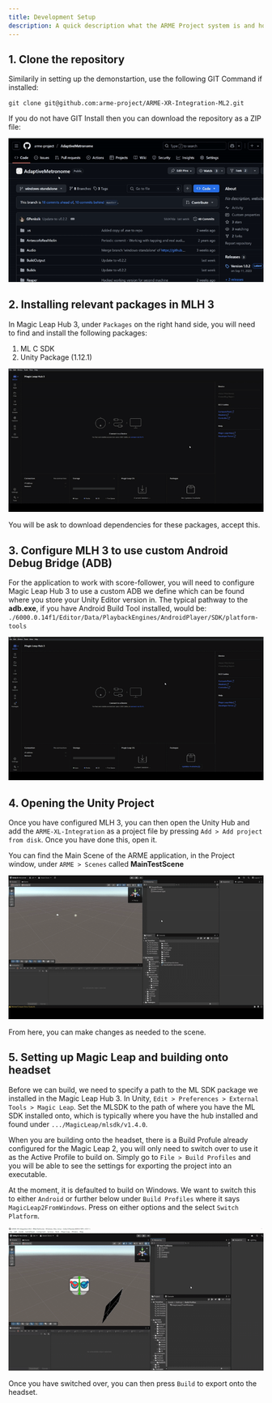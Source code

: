 ```yaml
---
title: Development Setup
description: A quick description what the ARME Project system is and how it is used.
---
```


## 1. Clone the repository

Similarily in setting up the demonstartion, use the following GIT Command if installed:

```
git clone git@github.com:arme-project/ARME-XR-Integration-ML2.git
```

If you do not have GIT Install then you can download the repository as a ZIP file:

![Downloading the Metronome](../../../assets/juce-plugin/downloading-metronome.gif)

## 2. Installing relevant packages in MLH 3

In Magic Leap Hub 3, under `Packages` on the right hand side, you will need to find and install the following packages:

1. ML C SDK
2. Unity Package (1.12.1)

![Downloading Packages](../../../assets/unity-ml2-project/downloading%20packages.gif)

You will be ask to download dependencies for these packages, accept this.

## 3. Configure MLH 3 to use custom Android Debug Bridge (ADB)

For the application to work with score-follower, you will need to configure Magic Leap Hub 3 to use a custom ADB we define which can be found where you store your Unity Editor version in. The typical pathway to the **adb.exe**, if you have Android Build Tool installed, would be: `./6000.0.14f1/Editor/Data/PlaybackEngines/AndroidPlayer/SDK/platform-tools`

![Configuring ADB](../../../assets/unity-ml2-project/abd%20configuring.gif)

## 4. Opening the Unity Project

Once you have configured MLH 3, you can then open the Unity Hub and add the `ARME-XL-Integration` as a project file by pressing `Add > Add project from disk`. Once you have done this, open it.

You can find the Main Scene of the ARME application, in the Project window, under `ARME > Scenes` called **MainTestScene**

![Opening main scene](../../../assets/unity-ml2-project/Opening%20Unity.gif)

From here, you can make changes as needed to the scene.

## 5. Setting up Magic Leap and building onto headset

Before we can build, we need to specify a path to the ML SDK package we installed in the Magic Leap Hub 3. In Unity, `Edit > Preferences > External Tools > Magic Leap`. Set the MLSDK to the path of where you have the ML SDK installed onto, which is typically where you have the hub installed and found under `.../MagicLeap/mlsdk/v1.4.0`.

When you are building onto the headset, there is a Build Profule already configured for the Magic Leap 2, you will only need to switch over to use it as the Active Profile to build on. Simply go to `File > Build Profiles` and you will be able to see the settings for exporting the project into an executable.

At the moment, it is defaulted to build on Windows. We want to switch this to either `Android` or further below under `Build Profiles` where it says `MagicLeap2FromWindows`. Press on either options and the select `Switch Platform`.

![Switching Build Platform](../../../assets/unity-ml2-project/switching%20platforms.gif)

Once you have switched over, you can then press `Build` to export onto the headset.
